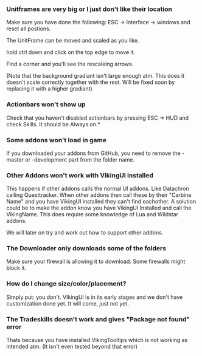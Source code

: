 ### Unitframes are very big or I just don't like their location
Make sure you have done the following:  ESC -> Interface -> windows and reset all postions. 

The UnitFrame can be moved and scaled as you like. 

hold ctrl down and click on the top edge to move it. 

Find a corner and you'll see the rescaleing arrows. 

(Note that the background gradiant isn't large enough atm. This does it doesn't scale correctly together with the rest. Will be fixed soon by replacing it with a higher gradiant)
### Actionbars won't show up
Check that you haven't disabled actionbars by pressing ESC -> HUD and check Skills. It should be Always on.*

### Some addons won't load in game
If you downloaded your addons from GitHub, you need to remove the -master or -development part from the folder name.

### Other Addons won't work with VikingUI installed
This happens if other addons calls the normal UI addons. Like Datachron calling Questtracker. When other addons then call these by their "Carbine Name" and you have VikingUI installed they can't find eachother. A solution could be to make the addon know you have VikingUI Installed and call the VikingName. This does require some knowledge of Lua and Wildstar addons.

We will later on try and work out how to support other addons.

### The Downloader only downloads some of the folders
Make sure your firewall is allowing it to download. Some firewalls might block it.

### How do I change size/color/placement?
Simply put: you don't. VIkingUI is in its early stages and we don't have customization done yet. It will come, just not yet.

### The Tradeskills doesn't work and gives "Package not found" error
Thats because you have installed VikingTooltips which is not working as intended atm. (It isn't even tested beyond that error)
